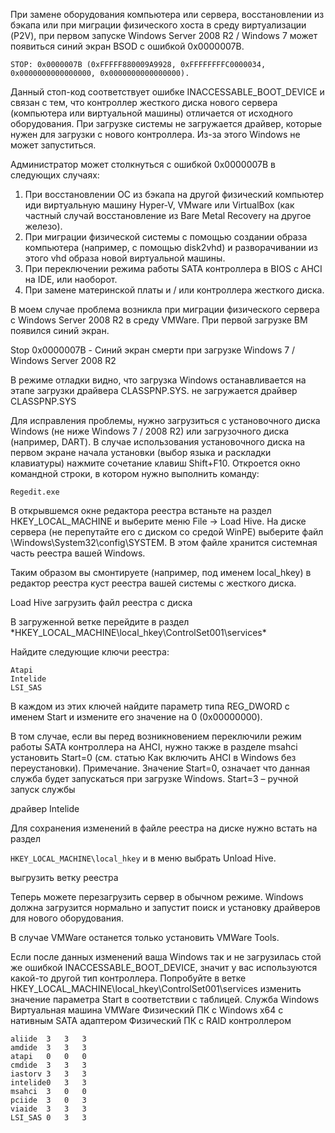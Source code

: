 При замене оборудования компьютера или сервера, восстановлении из бэкапа или при миграции физического хоста в среду виртуализации (P2V), при первом запуске Windows Server 2008 R2 / Windows 7 может появиться синий экран BSOD с ошибкой 0x0000007B.

    STOP: 0x0000007B (0xFFFFF880009A9928, 0xFFFFFFFFC0000034, 0x0000000000000000, 0x0000000000000000).

Данный стоп-код соответствует ошибке INACCESSABLE_BOOT_DEVICE и связан с тем, что контроллер жесткого диска нового сервера (компьютера или виртуальной машины) отличается от исходного оборудования. При загрузке системы не загружается драйвер, которые нужен для загрузки с нового контроллера. Из-за этого Windows не может запуститься.

Администратор может столкнуться с ошибкой 0x0000007B в следующих случаях:

1. При восстановлении ОС из бэкапа на другой физический компьютер иди виртуальную машину Hyper-V, VMware или VirtualBox (как частный случай восстановление из Bare Metal Recovery на другое железо).
1. При миграции физической системы с помощью создании образа компьютера (например, с помощью disk2vhd) и разворачивании из этого vhd образа новой виртуальной машины.
1. При переключении режима работы SATA контроллера в BIOS с AHCI на IDE, или наоборот.
1. При замене материнской платы и / или контроллера жесткого диска.

В моем случае проблема возникла при миграции физического сервера с Windows Server 2008 R2 в среду VMWare. При первой загрузке ВМ появился синий экран.

Stop 0x0000007B - Синий экран смерти при загрузке Windows 7 / Windows Server 2008 R2

В режиме отладки видно, что загрузка Windows останавливается на этапе загрузки драйвера CLASSPNP.SYS. не загружается драйвер CLASSPNP.SYS

Для исправления проблемы, нужно загрузиться с установочного диска Windows (не ниже Windows 7 / 2008 R2) или загрузочного диска (например, DART). В случае использования установочного диска на первом экране начала установки (выбор языка и раскладки клавиатуры) нажмите сочетание клавиш Shift+F10. Откроется окно командной строки, в котором нужно выполнить команду:

```
Regedit.exe
```

В открывшемся окне редактора реестра встаньте на раздел HKEY_LOCAL_MACHINE и выберите меню File -> Load Hive. На диске сервера (не перепутайте его с диском со средой WinPE) выберите файл \Windows\System32\config\SYSTEM. В этом файле хранится системная часть реестра вашей Windows.

Таким образом вы смонтируете (например, под именем local_hkey) в редактор реестра куст реестра вашей системы с жесткого диска.

Load Hive загрузить файл реестра с диска

В загруженной ветке перейдите в раздел *HKEY_LOCAL_MACHINE\local_hkey\ControlSet001\services\*

Найдите следующие ключи реестра:

    Atapi
    Intelide
    LSI_SAS

В каждом из этих ключей найдите параметр типа REG_DWORD с именем Start и измените его значение на 0 (0x00000000).

В том случае, если вы перед возникновением переключили режим работы SATA контроллера на AHCI, нужно также в разделе msahci установить Start=0 (см. статью Как включить AHCI в Windows без переустановки).
Примечание. Значение Start=0, означает что данная служба будет запускаться при загрузке Windows. Start=3 – ручной запуск службы

драйвер Intelide

Для сохранения изменений в файле реестра на диске нужно встать на раздел

`HKEY_LOCAL_MACHINE\local_hkey` и в меню выбрать Unload Hive.

выгрузить ветку реестра

Теперь можете перезагрузить сервер в обычном режиме. Windows должна загрузится нормально и запустит поиск и установку драйверов для нового оборудования.

В случае VMWare останется только установить VMWare Tools.

Если после данных изменений ваша Windows так и не загрузилась стой же ошибкой INACCESSABLE_BOOT_DEVICE, значит у вас используются какой-то другой тип контроллера. Попробуйте в ветке HKEY_LOCAL_MACHINE\local_hkey\ControlSet001\services изменить значение параметра Start в соответствии с таблицей.
Служба Windows	Виртуальная машина VMWare	Физический ПК с Windows x64 с нативным SATA адаптером	Физический ПК с RAID контроллером

    aliide	3	3	3
    amdide	3	3	3
    atapi	0	0	0
    cmdide	3	3	3
    iastorv	3	3	3
    intelide0	3	3
    msahci	3	0	0
    pciide	3	0	3
    viaide	3	3	3
    LSI_SAS	0	3	3
